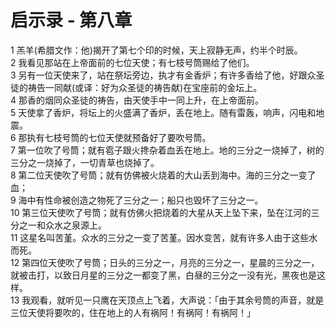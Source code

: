 # 启示录 - 第八章
  
 1 羔羊(希腊文作：他)揭开了第七个印的时候，天上寂静无声，约半个时辰。  
 2 我看见那站在上帝面前的七位天使；有七枝号筒赐给了他们。  
 3 另有一位天使来了，站在祭坛旁边，执才有金香炉；有许多香给了他，好跟众圣徒的祷告一同献(或译：好为众圣徒的祷告献)在宝座前的金坛上。  
 4 那香的烟同众圣徒的祷告，由天使手中一同上升，在上帝面前。  
 5 天使拿了香炉，将坛上的火盛满了香炉，丢在地上。随有雷轰，响声，闪电和地震。  
 6 那执有七枝号筒的七位天使就预备好了要吹号筒。  
 7 第一位吹了号筒；就有雹子跟火搀杂着血丢在地上。地的三分之一烧掉了，树的三分之一烧掉了，一切青草也烧掉了。  
 8 第二位天使吹了号筒；就有仿佛被火烧着的大山丢到海中。海的三分之一变了血；  
 9 海中有性命被创造之物死了三分之一；船只也毁坏了三分之一。  
 10 第三位天使吹了号筒；就有仿佛火把烧着的大星从天上坠下来，坠在江河的三分之一和众水之泉源上。  
 11 这星名叫苦堇。众水的三分之一变了苦堇。因水变苦，就有许多人由于这些水而死。  
 12 第四位天使吹了号筒；日头的三分之一，月亮的三分之一，星晨的三分之一，就被击打，以致日月星的三分之一都变了黑，白昼的三分之一没有光，黑夜也是这样。  
 13 我观看，就听见一只鹰在天顶点上飞着，大声说：「由于其余号筒的声音，就是三位天使将要吹的，住在地上的人有祸阿！有祸阿！有祸阿！」